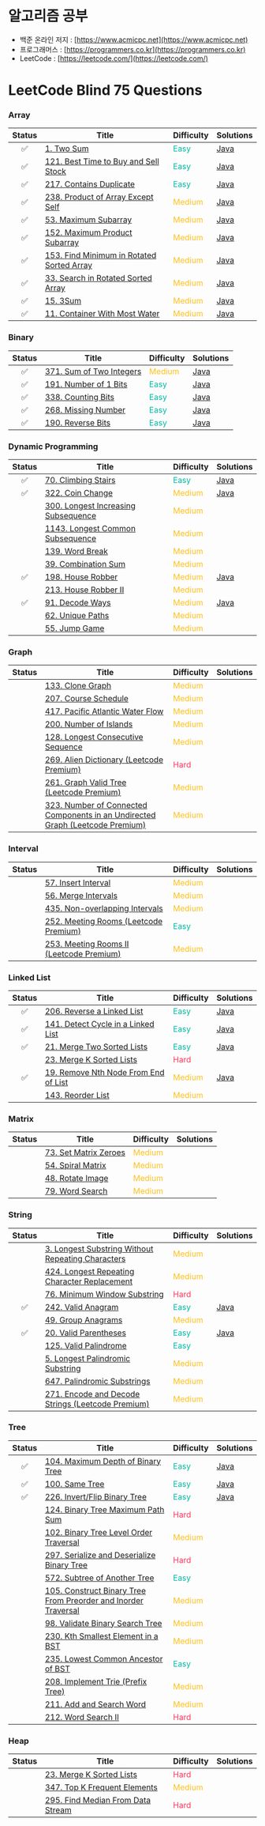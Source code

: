 # 알고리즘 공부
* 백준 온라인 저지 : [https://www.acmicpc.net](https://www.acmicpc.net)
* 프로그래머스 : [https://programmers.co.kr](https://programmers.co.kr)
* LeetCode : [https://leetcode.com/](https://leetcode.com/)
# LeetCode Blind 75 Questions
### Array
|Status|Title|Difficulty|Solutions|
|:---:|---|---|---|
|:white_check_mark:|[1. Two Sum](https://leetcode.com/problems/two-sum/)|<span style="color:#00B8A3">Easy</span>|[Java](https://github.com/HyojunK/Algorithm-study/blob/master/LeetCode/1.%20two%20sum.java)|
|:white_check_mark:|[121. Best Time to Buy and Sell Stock](https://leetcode.com/problems/best-time-to-buy-and-sell-stock/)|<span style="color:#00B8A3">Easy</span>|[Java](https://github.com/HyojunK/Algorithm-study/blob/master/LeetCode/121.%20Best%20Time%20to%20Buy%20and%20Sell%20Stock.java)|
|:white_check_mark:|[217. Contains Duplicate](https://leetcode.com/problems/contains-duplicate/)|<span style="color:#00B8A3">Easy</span>|[Java](https://github.com/HyojunK/Algorithm-study/blob/master/LeetCode/121.%20Best%20Time%20to%20Buy%20and%20Sell%20Stock.java)|
|:white_check_mark:|[238. Product of Array Except Self](https://leetcode.com/problems/product-of-array-except-self/)|<span style="color:#FFC01E">Medium</span>|[Java](https://github.com/HyojunK/Algorithm-study/blob/master/LeetCode/238.%20Product%20of%20Array%20Except%20Self.java)|
|:white_check_mark:|[53. Maximum Subarray](https://leetcode.com/problems/maximum-subarray/)|<span style="color:#FFC01E">Medium</span>|[Java](https://github.com/HyojunK/Algorithm-study/blob/master/LeetCode/53.%20Maximum%20Subarray.java)|
|:white_check_mark:|[152. Maximum Product Subarray](https://leetcode.com/problems/maximum-product-subarray/)|<span style="color:#FFC01E">Medium</span>|[Java](https://github.com/HyojunK/Algorithm-study/blob/master/LeetCode/152.%20Maximum%20Product%20Subarray.java)|
|:white_check_mark:|[153. Find Minimum in Rotated Sorted Array](https://leetcode.com/problems/find-minimum-in-rotated-sorted-array/)|<span style="color:#FFC01E">Medium</span>|[Java](https://github.com/HyojunK/Algorithm-study/blob/master/LeetCode/2.Medium/153.%20Find%20Minimum%20in%20Rotated%20Sorted%20Array.java)|
|:white_check_mark:|[33. Search in Rotated Sorted Array](https://leetcode.com/problems/search-in-rotated-sorted-array/)|<span style="color:#FFC01E">Medium</span>|[Java](https://github.com/HyojunK/Algorithm-study/blob/master/LeetCode/2.Medium/33.%20Search%20in%20Rotated%20Sorted%20Array.java)|
|:white_check_mark:|[15. 3Sum](https://leetcode.com/problems/3sum/)|<span style="color:#FFC01E">Medium</span>|[Java](https://github.com/HyojunK/Algorithm-study/blob/master/LeetCode/2.Medium/15.%203Sum.java)|
|:white_check_mark:|[11. Container With Most Water](https://leetcode.com/problems/container-with-most-water/)|<span style="color:#FFC01E">Medium</span>|[Java](https://github.com/HyojunK/Algorithm-study/blob/master/LeetCode/2.Medium/11.%20Container%20With%20Most%20Water.java)|
### Binary
|Status|Title|Difficulty|Solutions|
|:---:|---|---|---|
|:white_check_mark:|[371. Sum of Two Integers](https://leetcode.com/problems/sum-of-two-integers/)|<span style="color:#FFC01E">Medium</span>|[Java](https://github.com/HyojunK/Algorithm-study/blob/master/LeetCode/2.Medium/371.%20Sum%20of%20Two%20Integers.java)|
|:white_check_mark:|[191. Number of 1 Bits](https://leetcode.com/problems/number-of-1-bits/)|<span style="color:#00B8A3">Easy</span>|[Java](https://github.com/HyojunK/Algorithm-study/blob/master/LeetCode/1.Easy/191.%20Number%20of%201%20Bits.java)|
|:white_check_mark:|[338. Counting Bits](https://leetcode.com/problems/counting-bits/)|<span style="color:#00B8A3">Easy</span>|[Java](https://github.com/HyojunK/Algorithm-study/blob/master/LeetCode/1.Easy/338.%20Counting%20Bits.java)|
|:white_check_mark:|[268. Missing Number](https://leetcode.com/problems/missing-number/)|<span style="color:#00B8A3">Easy</span>|[Java](https://github.com/HyojunK/Algorithm-study/blob/master/LeetCode/1.Easy/268.%20Missing%20Number.java)|
|:white_check_mark:|[190. Reverse Bits](https://leetcode.com/problems/reverse-bits/)|<span style="color:#00B8A3">Easy</span>|[Java](https://github.com/HyojunK/Algorithm-study/blob/master/LeetCode/1.Easy/190.%20Reverse%20Bits.java)|
### Dynamic Programming
|Status|Title|Difficulty|Solutions|
|:---:|---|---|---|
|:white_check_mark:|[70. Climbing Stairs](https://leetcode.com/problems/climbing-stairs/)|<span style="color:#00B8A3">Easy</span>|[Java](https://github.com/HyojunK/Algorithm-study/blob/master/LeetCode/70.%20Climbing%20Stairs.java)|
|:white_check_mark:|[322. Coin Change](https://leetcode.com/problems/coin-change/)|<span style="color:#FFC01E">Medium</span>|[Java](https://github.com/HyojunK/Algorithm-study/blob/master/LeetCode/2.Medium/322.%20Coin%20Change.java)|
||[300. Longest Increasing Subsequence](https://leetcode.com/problems/longest-increasing-subsequence/)|<span style="color:#FFC01E">Medium</span>||
||[1143. Longest Common Subsequence](https://leetcode.com/problems/longest-common-subsequence/)|<span style="color:#FFC01E">Medium</span>||
||[139. Word Break](https://leetcode.com/problems/word-break/)|<span style="color:#FFC01E">Medium</span>||
||[39. Combination Sum](https://leetcode.com/problems/combination-sum-iv/)|<span style="color:#FFC01E">Medium</span>||
|:white_check_mark:|[198. House Robber](https://leetcode.com/problems/house-robber/)|<span style="color:#FFC01E">Medium</span>|[Java](https://github.com/HyojunK/Algorithm-study/blob/master/LeetCode/2.Medium/198.%20House%20Robber.java)|
||[213. House Robber II](https://leetcode.com/problems/house-robber-ii/)|<span style="color:#FFC01E">Medium</span>||
|:white_check_mark:|[91. Decode Ways](https://leetcode.com/problems/decode-ways/)|<span style="color:#FFC01E">Medium</span>|[Java](https://github.com/HyojunK/Algorithm-study/blob/master/LeetCode/2.Medium/91.%20Decode%20Ways.java)|
||[62. Unique Paths](https://leetcode.com/problems/unique-paths/)|<span style="color:#FFC01E">Medium</span>||
||[55. Jump Game](https://leetcode.com/problems/jump-game/)|<span style="color:#FFC01E">Medium</span>||
### Graph
|Status|Title|Difficulty|Solutions|
|:---:|---|---|---|
||[133. Clone Graph](https://leetcode.com/problems/clone-graph/)|<span style="color:#FFC01E">Medium</span>||
||[207. Course Schedule](https://leetcode.com/problems/course-schedule/)|<span style="color:#FFC01E">Medium</span>||
||[417. Pacific Atlantic Water Flow](https://leetcode.com/problems/pacific-atlantic-water-flow/)|<span style="color:#FFC01E">Medium</span>||
||[200. Number of Islands](https://leetcode.com/problems/number-of-islands/)|<span style="color:#FFC01E">Medium</span>||
||[128. Longest Consecutive Sequence](https://leetcode.com/problems/longest-consecutive-sequence/)|<span style="color:#FFC01E">Medium</span>||
||[269. Alien Dictionary (Leetcode Premium)](https://leetcode.com/problems/alien-dictionary/)|<span style="color:#FF375F">Hard</span>||
||[261. Graph Valid Tree (Leetcode Premium)](https://leetcode.com/problems/graph-valid-tree/)|<span style="color:#FFC01E">Medium</span>||
||[323. Number of Connected Components in an Undirected Graph (Leetcode Premium)](https://leetcode.com/problems/number-of-connected-components-in-an-undirected-graph/)|<span style="color:#FFC01E">Medium</span>||
### Interval
|Status|Title|Difficulty|Solutions|
|:---:|---|---|---|
||[57. Insert Interval](https://leetcode.com/problems/insert-interval/)|<span style="color:#FFC01E">Medium</span>||
||[56. Merge Intervals](https://leetcode.com/problems/merge-intervals/)|<span style="color:#FFC01E">Medium</span>||
||[435. Non-overlapping Intervals](https://leetcode.com/problems/non-overlapping-intervals/)|<span style="color:#FFC01E">Medium</span>||
||[252. Meeting Rooms (Leetcode Premium)](https://leetcode.com/problems/meeting-rooms/)|<span style="color:#00B8A3">Easy</span>||
||[253. Meeting Rooms II (Leetcode Premium)](https://leetcode.com/problems/meeting-rooms-ii/)|<span style="color:#FFC01E">Medium</span>||
### Linked List
|Status|Title|Difficulty|Solutions|
|:---:|---|---|---|
|:white_check_mark:|[206. Reverse a Linked List](https://leetcode.com/problems/reverse-linked-list/)|<span style="color:#00B8A3">Easy</span>|[Java](https://github.com/HyojunK/Algorithm-study/blob/master/LeetCode/1.Easy/206.%20Reverse%20Linked%20List.java)|
|:white_check_mark:|[141. Detect Cycle in a Linked List](https://leetcode.com/problems/linked-list-cycle/)|<span style="color:#00B8A3">Easy</span>|[Java](https://github.com/HyojunK/Algorithm-study/blob/master/LeetCode/1.Easy/141.%20Linked%20List%20Cycle.java)|
|:white_check_mark:|[21. Merge Two Sorted Lists](https://leetcode.com/problems/merge-two-sorted-lists/)|<span style="color:#00B8A3">Easy</span>|[Java](https://github.com/HyojunK/Algorithm-study/blob/master/LeetCode/1.Easy/21.%20Merge%20Two%20Sorted%20Lists.java)|
||[23. Merge K Sorted Lists](https://leetcode.com/problems/merge-k-sorted-lists/)|<span style="color:#FF375F">Hard</span>||
|:white_check_mark:|[19. Remove Nth Node From End of List](https://leetcode.com/problems/remove-nth-node-from-end-of-list/)|<span style="color:#FFC01E">Medium</span>|[Java](https://github.com/HyojunK/Algorithm-study/blob/master/LeetCode/2.Medium/19.%20Remove%20Nth%20Node%20From%20End%20of%20List.java)|
||[143. Reorder List](https://leetcode.com/problems/reorder-list/)|<span style="color:#FFC01E">Medium</span>||
### Matrix
|Status|Title|Difficulty|Solutions|
|:---:|---|---|---|
||[73. Set Matrix Zeroes](https://leetcode.com/problems/set-matrix-zeroes/)|<span style="color:#FFC01E">Medium</span>||
||[54. Spiral Matrix](https://leetcode.com/problems/spiral-matrix/)|<span style="color:#FFC01E">Medium</span>||
||[48. Rotate Image](https://leetcode.com/problems/rotate-image/)|<span style="color:#FFC01E">Medium</span>||
||[79. Word Search](https://leetcode.com/problems/word-search/)|<span style="color:#FFC01E">Medium</span>||
### String
|Status|Title|Difficulty|Solutions|
|:---:|---|---|---|
||[3. Longest Substring Without Repeating Characters](https://leetcode.com/problems/longest-substring-without-repeating-characters/)|<span style="color:#FFC01E">Medium</span>||
||[424. Longest Repeating Character Replacement](https://leetcode.com/problems/longest-repeating-character-replacement/)|<span style="color:#FFC01E">Medium</span>||
||[76. Minimum Window Substring](https://leetcode.com/problems/minimum-window-substring/)|<span style="color:#FF375F">Hard</span>||
|:white_check_mark:|[242. Valid Anagram](https://leetcode.com/problems/valid-anagram/)|<span style="color:#00B8A3">Easy</span>|[Java](https://github.com/HyojunK/Algorithm-study/blob/master/LeetCode/1.Easy/242.%20Valid%20Anagram.java)|
||[49. Group Anagrams](https://leetcode.com/problems/group-anagrams/)|<span style="color:#FFC01E">Medium</span>||
|:white_check_mark:|[20. Valid Parentheses](https://leetcode.com/problems/valid-parentheses/)|<span style="color:#00B8A3">Easy</span>|[Java](https://github.com/HyojunK/Algorithm-study/blob/master/LeetCode/1.Easy/20.%20Valid%20Parentheses.java)|
||[125. Valid Palindrome](https://leetcode.com/problems/valid-palindrome/)|<span style="color:#00B8A3">Easy</span>||
||[5. Longest Palindromic Substring](https://leetcode.com/problems/longest-palindromic-substring/)|<span style="color:#FFC01E">Medium</span>||
||[647. Palindromic Substrings](https://leetcode.com/problems/palindromic-substrings/)|<span style="color:#FFC01E">Medium</span>||
||[271. Encode and Decode Strings (Leetcode Premium)](https://leetcode.com/problems/encode-and-decode-strings/)|<span style="color:#FFC01E">Medium</span>||
### Tree
|Status|Title|Difficulty|Solutions|
|:---:|---|---|---|
|:white_check_mark:|[104. Maximum Depth of Binary Tree](https://leetcode.com/problems/maximum-depth-of-binary-tree/)|<span style="color:#00B8A3">Easy</span>|[Java](https://github.com/HyojunK/Algorithm-study/blob/master/LeetCode/1.Easy/104.%20Maximum%20Depth%20of%20Binary%20Tree.java)|
|:white_check_mark:|[100. Same Tree](https://leetcode.com/problems/same-tree/)|<span style="color:#00B8A3">Easy</span>|[Java](https://github.com/HyojunK/Algorithm-study/blob/master/LeetCode/1.Easy/100.%20Same%20Tree.java)|
|:white_check_mark:|[226. Invert/Flip Binary Tree](https://leetcode.com/problems/invert-binary-tree/)|<span style="color:#00B8A3">Easy</span>|[Java](https://github.com/HyojunK/Algorithm-study/blob/master/LeetCode/1.Easy/226.%20Invert%20Binary%20Tree.java)|
||[124. Binary Tree Maximum Path Sum](https://leetcode.com/problems/binary-tree-maximum-path-sum/)|<span style="color:#FF375F">Hard</span>||
||[102. Binary Tree Level Order Traversal](https://leetcode.com/problems/binary-tree-level-order-traversal/)|<span style="color:#FFC01E">Medium</span>||
||[297. Serialize and Deserialize Binary Tree](https://leetcode.com/problems/serialize-and-deserialize-binary-tree/)|<span style="color:#FF375F">Hard</span>||
||[572. Subtree of Another Tree](https://leetcode.com/problems/subtree-of-another-tree/)|<span style="color:#00B8A3">Easy</span>||
||[105. Construct Binary Tree From Preorder and Inorder Traversal](https://leetcode.com/problems/construct-binary-tree-from-preorder-and-inorder-traversal/)|<span style="color:#FFC01E">Medium</span>||
||[98. Validate Binary Search Tree](https://leetcode.com/problems/validate-binary-search-tree/)|<span style="color:#FFC01E">Medium</span>||
||[230. Kth Smallest Element in a BST](https://leetcode.com/problems/kth-smallest-element-in-a-bst/)|<span style="color:#FFC01E">Medium</span>||
||[235. Lowest Common Ancestor of BST](https://leetcode.com/problems/lowest-common-ancestor-of-a-binary-search-tree/)|<span style="color:#00B8A3">Easy</span>||
||[208. Implement Trie (Prefix Tree)](https://leetcode.com/problems/implement-trie-prefix-tree/)|<span style="color:#FFC01E">Medium</span>||
||[211. Add and Search Word](https://leetcode.com/problems/add-and-search-word-data-structure-design/)|<span style="color:#FFC01E">Medium</span>||
||[212. Word Search II](https://leetcode.com/problems/word-search-ii/)|<span style="color:#FF375F">Hard</span>||
### Heap
|Status|Title|Difficulty|Solutions|
|:---:|---|---|---|
||[23. Merge K Sorted Lists](https://leetcode.com/problems/merge-k-sorted-lists/)|<span style="color:#FF375F">Hard</span>||
||[347. Top K Frequent Elements](https://leetcode.com/problems/top-k-frequent-elements/)|<span style="color:#FFC01E">Medium</span>||
||[295. Find Median From Data Stream](https://leetcode.com/problems/find-median-from-data-stream/)|<span style="color:#FF375F">Hard</span>||
